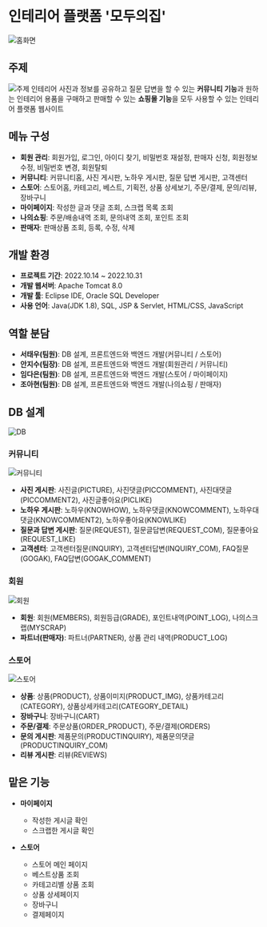 # 인테리어 플랫폼 '모두의집'
![홈화면](https://user-images.githubusercontent.com/80879666/199145404-3e6fa3dd-90f5-450c-b2c4-cc36d1d22350.PNG)
## 주제
![주제](https://user-images.githubusercontent.com/80879666/199147728-4e32c104-48b9-4af8-91ed-c642aa92d40c.png)
인테리어 사진과 정보를 공유하고 질문 답변을 할 수 있는 **커뮤니티 기능**과 원하는 인테리어 용품을 구매하고 판매할 수 있는 **쇼핑몰 기능**을 모두 사용할 수 있는 인테리어 플랫폼 웹사이트
## 메뉴 구성
+ **회원 관리**: 회원가입, 로그인, 아이디 찾기, 비밀번호 재설정, 판매자 신청, 회원정보 수정, 비밀번호 변경, 회원탈퇴
+ **커뮤니티**: 커뮤니티홈, 사진 게시판, 노하우 게시판, 질문 답변 게시판, 고객센터
+ **스토어**: 스토어홈, 카테고리, 베스트, 기획전, 상품 상세보기, 주문/결제, 문의/리뷰, 장바구니
+ **마이페이지**: 작성한 글과 댓글 조회, 스크랩 목록 조회 
+ **나의쇼핑**: 주문/배송내역 조회, 문의내역 조회, 포인트 조회
+ **판매자**: 판매상품 조회, 등록, 수정, 삭제
## 개발 환경
+ **프로젝트 기간**: 2022.10.14 ~ 2022.10.31
+ **개발 웹서버**: Apache Tomcat 8.0
+ **개발 툴**: Eclipse IDE, Oracle SQL Developer
+ **사용 언어**: Java(JDK 1.8), SQL, JSP & Servlet, HTML/CSS, JavaScript
## 역할 분담
+ **서태우(팀원)**: DB 설계, 프론트엔드와 백엔드 개발(커뮤니티 / 스토어)
+ **안지수(팀장)**: DB 설계, 프론트엔드와 백엔드 개발(회원관리 / 커뮤니티)
+ **임다은(팀원)**: DB 설계, 프론트엔드와 백엔드 개발(스토어 / 마이페이지)
+ **조아현(팀원)**: DB 설계, 프론트엔드와 백엔드 개발(나의쇼핑 / 판매자)
## DB 설계
![DB](https://user-images.githubusercontent.com/80879666/199145974-cab664d9-335a-453b-ab99-45f1fbd72b27.png)
### 커뮤니티
![커뮤니티](https://user-images.githubusercontent.com/80879666/199147525-317ace81-9c84-4cbd-9552-55fca5bee402.png)
+ **사진 게시판**: 사진글(PICTURE), 사진댓글(PICCOMMENT), 사진대댓글(PICCOMMENT2), 사진글좋아요(PICLIKE)
+ **노하우 게시판**: 노하우(KNOWHOW), 노하우댓글(KNOWCOMMENT), 노하우대댓글(KNOWCOMMENT2), 노하우좋아요(KNOWLIKE)
+ **질문과 답변 게시판**: 질문(REQUEST), 질문글답변(REQUEST_COM), 질문좋아요(REQUEST_LIKE)
+ **고객센터**: 고객센터질문(INQUIRY), 고객센터답변(INQUIRY_COM), FAQ질문(GOGAK), FAQ답변(GOGAK_COMMENT)
### 회원
![회원](https://user-images.githubusercontent.com/80879666/199147533-1d75df47-bb53-4b8a-a17a-80d8b383a205.png)
+ **회원**: 회원(MEMBERS), 회원등급(GRADE), 포인트내역(POINT_LOG), 나의스크랩(MYSCRAP)
+ **파트너(판매자)**: 파트너(PARTNER), 상품 관리 내역(PRODUCT_LOG)
### 스토어
![스토어](https://user-images.githubusercontent.com/80879666/199147539-cf75f0c3-ff24-473c-8bf3-2009edf893f2.png)
+ **상품**: 상품(PRODUCT), 상품이미지(PRODUCT_IMG), 상품카테고리(CATEGORY), 상품상세카테고리(CATEGORY_DETAIL)
+ **장바구니**: 장바구니(CART)
+ **주문/결제**: 주문상품(ORDER_PRODUCT), 주문/결제(ORDERS)
+ **문의 게시판**: 제품문의(PRODUCTINQUIRY), 제품문의댓글(PRODUCTINQUIRY_COM)
+ **리뷰 게시판**: 리뷰(REVIEWS)

## 맡은 기능
* **마이페이지**
  * 작성한 게시글 확인
  * 스크랩한 게시글 확인

* **스토어**
  * 스토어 메인 페이지
  * 베스트상품 조회 
  * 카테고리별 상품 조회
  * 상품 상세페이지 
  * 장바구니
  * 결제페이지
